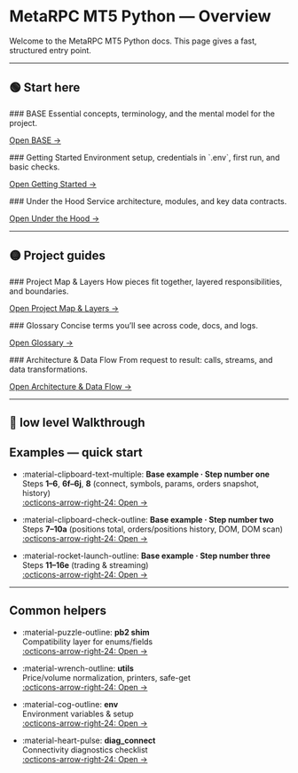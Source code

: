 # MetaRPC MT5 Python — Overview

Welcome to the MetaRPC MT5 Python docs. This page gives a fast, structured entry point.

---

## 🟢 Start here

<div class="tiles" markdown>

<div class="tile" markdown>
### BASE
Essential concepts, terminology, and the mental model for the project.
  
[Open BASE →](MT5Account/BASE.md)
</div>

<div class="tile" markdown>
### Getting Started
Environment setup, credentials in `.env`, first run, and basic checks.
  
[Open Getting Started →](MT5Account/Getting_Started.md)
</div>

<div class="tile" markdown>
### Under the Hood
Service architecture, modules, and key data contracts.
  
[Open Under the Hood →](MT5Account/Under_the_Hood.md)
</div>

</div>

---

## 🟡 Project guides

<div class="tiles" markdown>

<div class="tile" markdown>
### Project Map & Layers
How pieces fit together, layered responsibilities, and boundaries.
  
[Open Project Map & Layers →](I_want_to_add/Project_Map_and_Layers.md)
</div>

<div class="tile" markdown>
### Glossary
Concise terms you’ll see across code, docs, and logs.
  
[Open Glossary →](I_want_to_add/Glossary.md)
</div>

<div class="tile" markdown>
### Architecture & Data Flow
From request to result: calls, streams, and data transformations.
  
[Open Architecture & Data Flow →](I_want_to_add/Architecture_DataFlow.md)
</div>

</div>

---

## 🔴 low level Walkthrough

## Examples — quick start

<div class="grid cards" markdown>

-   :material-clipboard-text-multiple: **Base example · Step number one**  
    Steps **1–6**, **6f–6j**, **8** (connect, symbols, params, orders snapshot, history)  
    [:octicons-arrow-right-24: Open →](Examples/Base_example/Step_number_one.md)

-   :material-clipboard-check-outline: **Base example · Step number two**  
    Steps **7–10a** (positions total, orders/positions history, DOM, DOM scan)  
    [:octicons-arrow-right-24: Open →](Examples/Base_example/Step_number_two.md)

-   :material-rocket-launch-outline: **Base example · Step number three**  
    Steps **11–16e** (trading & streaming)  
    [:octicons-arrow-right-24: Open →](Examples/Base_example/Step_number_three.md)

</div>

---

## Common helpers

<div class="grid cards" markdown>

-   :material-puzzle-outline: **pb2 shim**  
    Compatibility layer for enums/fields  
    [:octicons-arrow-right-24: Open →](Examples/Common/pb2_shim.md)

-   :material-wrench-outline: **utils**  
    Price/volume normalization, printers, safe-get  
    [:octicons-arrow-right-24: Open →](Examples/Common/utils.md)

-   :material-cog-outline: **env**  
    Environment variables & setup  
    [:octicons-arrow-right-24: Open →](Examples/Common/env.md)

-   :material-heart-pulse: **diag_connect**  
    Connectivity diagnostics checklist  
    [:octicons-arrow-right-24: Open →](Examples/Common/diag_connect.md)

</div>

